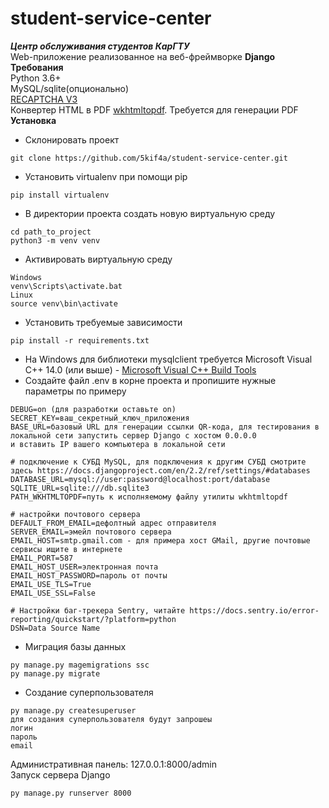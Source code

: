 # student-service-center
**_Центр обслуживания студентов КарГТУ_**\
Web-приложение реализованное на веб-фреймворке **Django**\
**Требования**\
Python 3.6+\
MySQL/sqlite(опционально)\
[RECAPTCHA V3](https://developers.google.com/recaptcha/docs/v3)\
Конвертер HTML в PDF [wkhtmltopdf](https://wkhtmltopdf.org/downloads.html). Требуется для генерации PDF\
**Установка**
- Склонировать проект
```
git clone https://github.com/5kif4a/student-service-center.git
```
- Установить virtualenv при помощи pip
```
pip install virtualenv
```
- В директории проекта создать новую виртуальную среду
```
cd path_to_project
python3 -m venv venv
```
- Активировать виртуальную среду
```
Windows
venv\Scripts\activate.bat
Linux
source venv\bin\activate
```
- Установить требуемые зависимости
```
pip install -r requirements.txt
```
- На Windows для библиотеки mysqlclient требуется Microsoft Visual C++ 14.0 (или выше) - [Microsoft Visual C++ Build Tools](https://visualstudio.microsoft.com/ru/visual-cpp-build-tools/)
- Создайте файл .env в корне проекта и пропишите нужные параметры по примеру
```
DEBUG=on (для разработки оставьте on) 
SECRET_KEY=ваш_секретный_ключ_приложения
BASE_URL=базовый URL для генерации ссылки QR-кода, для тестирования в локальной сети запустить сервер Django с хостом 0.0.0.0
и вставить IP вашего компьютера в локальной сети

# подключение к СУБД MySQL, для подключения к другим СУБД смотрите здесь https://docs.djangoproject.com/en/2.2/ref/settings/#databases
DATABASE_URL=mysql://user:password@localhost:port/database
SQLITE_URL=sqlite:///db.sqlite3
PATH_WKHTMLTOPDF=путь к исполняемому файлу утилиты wkhtmltopdf

# настройки почтового сервера
DEFAULT_FROM_EMAIL=дефолтный адрес отправителя
SERVER_EMAIL=эмейл почтового сервера
EMAIL_HOST=smtp.gmail.com - для примера хост GMail, другие почтовые сервисы ищите в интернете
EMAIL_PORT=587
EMAIL_HOST_USER=электронная почта
EMAIL_HOST_PASSWORD=пароль от почты
EMAIL_USE_TLS=True
EMAIL_USE_SSL=False

# Настройки баг-трекера Sentry, читайте https://docs.sentry.io/error-reporting/quickstart/?platform=python
DSN=Data Source Name
```
- Миграция базы данных
```
py manage.py magemigrations ssc 
py manage.py migrate
```
- Создание суперпользователя
```
py manage.py createsuperuser
для создания суперпользователя будут запрошеы
логин
пароль
email
```
Административная панель: 127.0.0.1:8000/admin\
Запуск сервера Django
```
py manage.py runserver 8000
```

